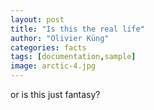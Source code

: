 ```yaml
---
layout: post
title: "Is this the real life"
author: "Olivier Küng"
categories: facts
tags: [documentation,sample]
image: arctic-4.jpg
---
```


or is this just fantasy?
